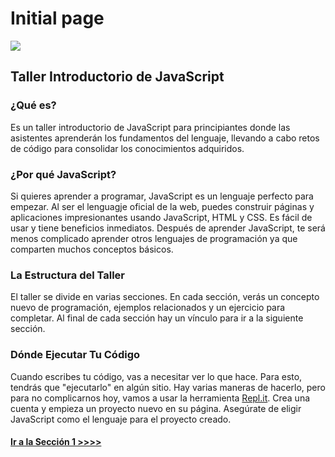 # Initial page

![](https://github.com/node-girls/workshop-cms/blob/master/readme-images/logo.png?raw=true)

## Taller Introductorio de JavaScript

### ¿Qué es?

Es un taller introductorio de JavaScript para principiantes donde las asistentes aprenderán los fundamentos del lenguaje, llevando a cabo retos de código para consolidar los conocimientos adquiridos.

### ¿Por qué JavaScript?

Si quieres aprender a programar, JavaScript es un lenguaje perfecto para empezar. Al ser el lenguagje oficial de la web, puedes construir páginas y aplicaciones impresionantes usando JavaScript, HTML y CSS. Es fácil de usar y tiene beneficios inmediatos. Después de aprender JavaScript, te será menos complicado aprender otros lenguajes de programación ya que comparten muchos conceptos básicos.

### La Estructura del Taller

El taller se divide en varias secciones. En cada sección, verás un concepto nuevo de programación, ejemplos relacionados y un ejercicio para completar. Al final de cada sección hay un vínculo para ir a la siguiente sección.

### Dónde Ejecutar Tu Código

Cuando escribes tu código, vas a necesitar ver lo que hace. Para esto, tendrás que "ejecutarlo" en algún sitio. Hay varias maneras de hacerlo, pero para no complicarnos hoy, vamos a usar la herramienta [Repl.it](https://repl.it/). Crea una cuenta y empieza un proyecto nuevo en su página. Asegúrate de eligir JavaScript como el lenguaje para el proyecto creado.

#### [Ir a la Sección 1 &gt;&gt;&gt;&gt;](https://github.com/node-girls/beginners-javascript-spanish/blob/master/step01-es.md)

